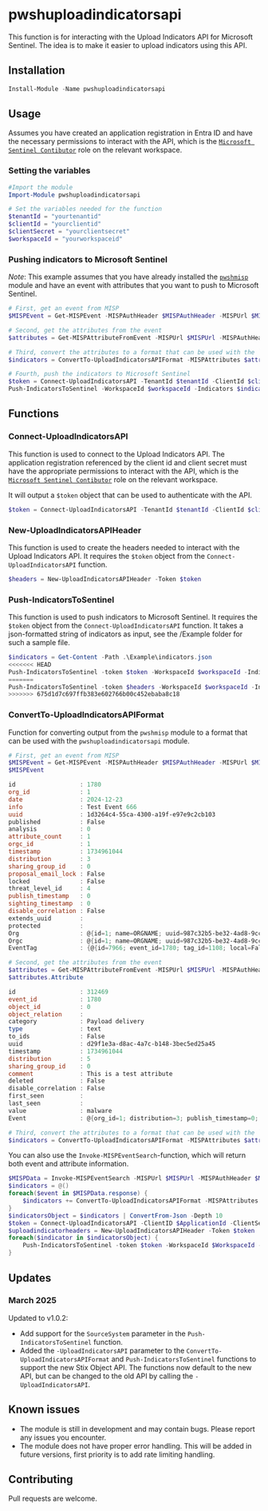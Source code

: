 
# pwshuploadindicatorsapi                                                                                      

This function is for interacting with the Upload Indicators API for Microsoft Sentinel. The idea is to make it easier to upload indicators using this API. 

## Installation

```powershell
Install-Module -Name pwshuploadindicatorsapi
```

## Usage

Assumes you have created an application registration in Entra ID and have the necessary permissions to interact with the API, which is the [`Microsoft Sentinel Contibutor`](https://learn.microsoft.com/en-us/azure/role-based-access-control/built-in-roles/security#microsoft-sentinel-contributor) role on the relevant workspace.

### Setting the variables

```powershell
#Import the module
Import-Module pwshuploadindicatorsapi

# Set the variables needed for the function
$tenantId = "yourtenantid"
$clientId = "yourclientid"
$clientSecret = "yourclientsecret"
$workspaceId = "yourworkspaceid"
```

### Pushing indicators to Microsoft Sentinel

*Note*: This example assumes that you have already installed the [`pwshmisp`](https://www.powershellgallery.com/packages/pwshmisp) module and have an event with attributes that you want to push to Microsoft Sentinel.

```powershell
# First, get an event from MISP
$MISPEvent = Get-MISPEvent -MISPAuthHeader $MISPAuthHeader -MISPUrl $MISPUrl -MISPOrg "ORGNAME" -MISPEventName "Test Event 666" -SelfSigned

# Second, get the attributes from the event
$attributes = Get-MISPAttributeFromEvent -MISPUrl $MISPUrl -MISPAuthHeader $MISPAuthHeader -EventID $MISPEvent.id -SelfSigned

# Third, convert the attributes to a format that can be used with the `pwshuploadindicatorsapi` module
$indicators = ConvertTo-UploadIndicatorsAPIFormat -MISPAttributes $attributes.Attribute -MISPEvent $MISPEvent

# Fourth, push the indicators to Microsoft Sentinel
$token = Connect-UploadIndicatorsAPI -TenantId $tenantId -ClientId $clientId -ClientSecret $clientSecret
Push-IndicatorsToSentinel -WorkspaceId $workspaceId -Indicators $indicators -Token $token
```

## Functions

### Connect-UploadIndicatorsAPI

This function is used to connect to the Upload Indicators API. The application registration referenced by the client id and client secret must have the appropriate permissions to interact with the API, which is the [`Microsoft Sentinel Contibutor`](https://learn.microsoft.com/en-us/azure/role-based-access-control/built-in-roles/security#microsoft-sentinel-contributor) role on the relevant workspace.

It will output a `$token` object that can be used to authenticate with the API.

```powershell
$token = Connect-UploadIndicatorsAPI -TenantId $tenantId -ClientId $clientId -ClientSecret $clientSecret
```

### New-UploadIndicatorsAPIHeader

This function is used to create the headers needed to interact with the Upload Indicators API. It requires the `$token` object from the `Connect-UploadIndicatorsAPI` function.

```powershell
$headers = New-UploadIndicatorsAPIHeader -Token $token
```

### Push-IndicatorsToSentinel

This function is used to push indicators to Microsoft Sentinel. It requires the `$token` object from the `Connect-UploadIndicatorsAPI` function. It takes a json-formatted string of indicators as input, see the /Example folder for such a sample file.

```powershell
$indicators = Get-Content -Path .\Example\indicators.json 
<<<<<<< HEAD
Push-IndicatorsToSentinel -token $token -WorkspaceId $workspaceId -Indicators $indicators
=======
Push-IndicatorsToSentinel -token $headers -WorkspaceId $workspaceId -Indicators $indicators
>>>>>>> 675d1d7c697ffb383e602766b00c452ebaba8c18
```

### ConvertTo-UploadIndicatorsAPIFormat

Function for converting output from the `pwshmisp` module to a format that can be used with the `pwshuploadindicatorsapi` module.

```powershell
# First, get an event from MISP
$MISPEvent = Get-MISPEvent -MISPAuthHeader $MISPAuthHeader -MISPUrl $MISPUrl -MISPOrg "ORGNAME" -MISPEventName "Test Event 666" -SelfSigned
$MISPEvent

id                  : 1780
org_id              : 1
date                : 2024-12-23
info                : Test Event 666
uuid                : 1d3264c4-55ca-4300-a19f-e97e9c2cb103
published           : False
analysis            : 0
attribute_count     : 1
orgc_id             : 1
timestamp           : 1734961044
distribution        : 3
sharing_group_id    : 0
proposal_email_lock : False
locked              : False
threat_level_id     : 4
publish_timestamp   : 0
sighting_timestamp  : 0
disable_correlation : False
extends_uuid        : 
protected           : 
Org                 : @{id=1; name=ORGNAME; uuid=987c32b5-be32-4ad8-9ccc-a1dee70fe473}
Orgc                : @{id=1; name=ORGNAME; uuid=987c32b5-be32-4ad8-9ccc-a1dee70fe473}
EventTag            : {@{id=7966; event_id=1780; tag_id=1108; local=False; relationship_type=; Tag=}, @{id=7967; event_id=1780; tag_id=1137; local=False; relationship_type=; Tag=}}

# Second, get the attributes from the event
$attributes = Get-MISPAttributeFromEvent -MISPUrl $MISPUrl -MISPAuthHeader $MISPAuthHeader -EventID $MISPEvent.id -SelfSigned
$attributes.Attribute

id                  : 312469
event_id            : 1780
object_id           : 0
object_relation     : 
category            : Payload delivery
type                : text
to_ids              : False
uuid                : d29f1e3a-d8ac-4a7c-b148-3bec5ed25a45
timestamp           : 1734961044
distribution        : 5
sharing_group_id    : 0
comment             : This is a test attribute
deleted             : False
disable_correlation : False
first_seen          : 
last_seen           : 
value               : malware
Event               : @{org_id=1; distribution=3; publish_timestamp=0; id=1780; info=Test Event 666; orgc_id=1; uuid=1d3264c4-55ca-4300-a19f-e97e9c2cb103}

# Third, convert the attributes to a format that can be used with the `pwshuploadindicatorsapi` module
$indicators = ConvertTo-UploadIndicatorsAPIFormat -MISPAttributes $attributes.Attribute -MISPEvent $MISPEvent
```

You can also use the `Invoke-MISPEventSearch`-function, which will return both event and attribute information.

```powershell
$MISPData = Invoke-MISPEventSearch -MISPUrl $MISPUrl -MISPAuthHeader $MISPAUthHeader -Filter $Filter -SelfSigned
$indicators = @()
foreach($event in $MISPData.response) {
    $indicators += ConvertTo-UploadIndicatorsAPIFormat -MISPAttributes $event.Event.Attribute -MISPEvent $event.Event
}
$indicatorsObject = $indicators | ConvertFrom-Json -Depth 10
$token = Connect-UploadIndicatorsAPI -ClientID $ApplicationId -ClientSecret $ApplicationSecret -TenantID $TenantId
$uploadindicatorheaders = New-UploadIndicatorsAPIHeader -Token $token
foreach($indicator in $indicatorsObject) {
    Push-IndicatorsToSentinel -token $token -WorkspaceId $WorkspaceId -Indicators $indicator -SourceSystem "mysourcesystem"
}
```

## Updates

### March 2025

Updated to v1.0.2:
- Add support for the `SourceSystem` parameter in the `Push-IndicatorsToSentinel` function. 
- Added the `-UploadIndicatorsAPI` parameter to the `ConvertTo-UploadIndicatorsAPIFormat` and `Push-IndicatorsToSentinel` functions to support the new Stix Object API. The functions now default to the new API, but can be changed to the old API by calling the `-UploadIndicatorsAPI`.

## Known issues

- The module is still in development and may contain bugs. Please report any issues you encounter.
- The module does not have proper error handling. This will be added in future versions, first priority is to add rate limiting handling.

## Contributing

Pull requests are welcome. 
